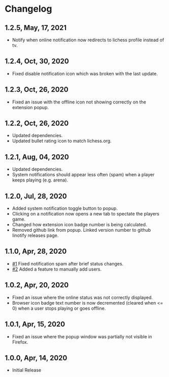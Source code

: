 # Changelog

## 1.2.5, May, 17, 2021

- Notify when online notification now redirects to lichess profile instead of tv.

## 1.2.4, Oct, 30, 2020

- Fixed disable notification icon which was broken with the last update.

## 1.2.3, Oct, 26, 2020

- Fixed an issue with the offline icon not showing correctly on the extension popup.

## 1.2.2, Oct, 26, 2020

- Updated dependencies.
- Updated bullet rating icon to match lichess.org.

## 1.2.1, Aug, 04, 2020

- Updated dependencies.
- System notifications should appear less often (spam) when a player keeps playing (e.g. arena).

## 1.2.0, Jul, 28, 2020

- Added system notification toggle button to popup.
- Clicking on a notification now opens a new tab to spectate the players game.
- Changed how extension icon badge number is being calculated.
- Removed github link from popup. Linked version number to github linotify releases page.

## 1.1.0, Apr, 28, 2020

- [#1](https://github.com/mpunkenhofer/linotify/issues/1) Fixed notification spam after brief status changes.
- [#2](https://github.com/mpunkenhofer/linotify/issues/2) Added a feature to manually add users.

## 1.0.2, Apr, 20, 2020

- Fixed an issue where the online status was not correctly displayed.
- Browser icon badge text number is now decremented (cleared when <= 0) when a user stops playing or goes offline.  

## 1.0.1, Apr, 15, 2020

- Fixed an issue where the popup window was partially not visible in Firefox.

## 1.0.0, Apr, 14, 2020

- Initial Release
